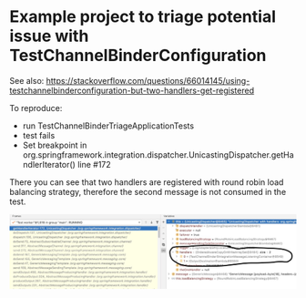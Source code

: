 # Example project to triage potential issue with TestChannelBinderConfiguration

See also: https://stackoverflow.com/questions/66014145/using-testchannelbinderconfiguration-but-two-handlers-get-registered

To reproduce:

- run TestChannelBinderTriageApplicationTests
- test fails
- Set breakpoint in org.springframework.integration.dispatcher.UnicastingDispatcher.getHandlerIterator() line #172 
  
There you can see that two handlers are registered with round robin load balancing strategy, therefore the second message is not consumed in the test.

![Screenshot](Screenshot.jpg)